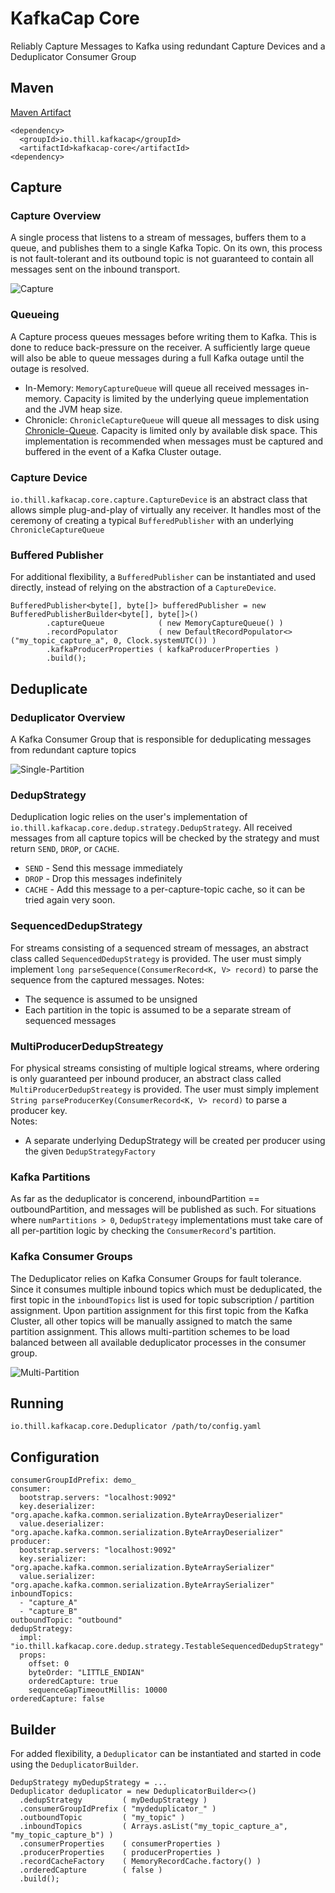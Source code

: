  # KafkaCap Core   
Reliably Capture Messages to Kafka using redundant Capture Devices and a Deduplicator Consumer Group

   
## Maven
[Maven Artifact](https://search.maven.org/artifact/io.thill.kafkacap/kafkacap-core)
```
<dependency>
  <groupId>io.thill.kafkacap</groupId>
  <artifactId>kafkacap-core</artifactId>
<dependency>
```


## Capture

### Capture Overview
A single process that listens to a stream of messages, buffers them to a queue, and publishes them to a single Kafka Topic. On its own, this process is not fault-tolerant and its outbound topic is not guaranteed to contain all messages sent on the inbound transport. 

![Capture](docs/kafkacap_capture.png "Capture")

### Queueing
A Capture process queues messages before writing them to Kafka. This is done to reduce back-pressure on the receiver. A sufficiently large queue will also be able to queue messages during a full Kafka outage until the outage is resolved. 
* In-Memory: `MemoryCaptureQueue` will queue all received messages in-memory. Capacity is limited by the underlying queue implementation and the JVM heap size. 
* Chronicle: `ChronicleCaptureQueue` will queue all messages to disk using [Chronicle-Queue](https://github.com/OpenHFT/Chronicle-Queue). Capacity is limited only by available disk space. This implementation is recommended when messages must be captured and buffered in the event of a Kafka Cluster outage.

### Capture Device
`io.thill.kafkacap.core.capture.CaptureDevice` is an abstract class that allows simple plug-and-play of virtually any receiver. It handles most of the ceremony of creating a typical `BufferedPublisher` with an underlying `ChronicleCaptureQueue`
 
### Buffered Publisher
For additional flexibility, a `BufferedPublisher` can be instantiated and used directly, instead of relying on the abstraction of a `CaptureDevice`.

```
BufferedPublisher<byte[], byte[]> bufferedPublisher = new BufferedPublisherBuilder<byte[], byte[]>()
        .captureQueue            ( new MemoryCaptureQueue() )
        .recordPopulator         ( new DefaultRecordPopulator<>("my_topic_capture_a", 0, Clock.systemUTC()) )
        .kafkaProducerProperties ( kafkaProducerProperties )
        .build();
```


## Deduplicate

### Deduplicator Overview
A Kafka Consumer Group that is responsible for deduplicating messages from redundant capture topics

![Single-Partition](docs/kafkacap_single_partition.png "Single-Partition")

### DedupStrategy
Deduplication logic relies on the user's implementation of `io.thill.kafkacap.core.dedup.strategy.DedupStrategy`. All received messages from all capture topics will be checked by the strategy and must return `SEND`, `DROP`, or `CACHE`. 
* `SEND` - Send this message immediately
* `DROP` - Drop this messages indefinitely
* `CACHE` - Add this message to a per-capture-topic cache, so it can be tried again very soon.

### SequencedDedupStrategy
For streams consisting of a sequenced stream of messages, an abstract class called `SequencedDedupStrategy` is provided. 
The user must simply implement `long parseSequence(ConsumerRecord<K, V> record)` to parse the sequence from the captured messages. 
Notes:
* The sequence is assumed to be unsigned
* Each partition in the topic is assumed to be a separate stream of sequenced messages

### MultiProducerDedupStreategy
For physical streams consisting of multiple logical streams, where ordering is only guaranteed per inbound producer, an abstract class called `MultiProducerDedupStreategy` is provided.
The user must simply implement `String parseProducerKey(ConsumerRecord<K, V> record)` to parse a producer key.  
Notes:
* A separate underlying DedupStrategy will be created per producer using the given `DedupStrategyFactory`

### Kafka Partitions
As far as the deduplicator is concerend, inboundPartition == outboundPartition, and messages will be published as such. For situations where `numPartitions > 0`, `DedupStrategy` implementations must take care of all per-partition logic by checking the `ConsumerRecord`'s partition.

### Kafka Consumer Groups
The Deduplicator relies on Kafka Consumer Groups for fault tolerance. Since it consumes multiple inbound topics which must be deduplicated, the first topic in the `inboundTopics` list is used for topic subscription / partition assignment. Upon partition assignment for this first topic from the Kafka Cluster, all other topics will be manually assigned to match the same partition assignment. This allows multi-partition schemes to be load balanced between all available deduplicator processes in the consumer group. 

![Multi-Partition](docs/kafkacap_multi_partition.png "Multi-Partition")

## Running
```
io.thill.kafkacap.core.Deduplicator /path/to/config.yaml
```

## Configuration

```
consumerGroupIdPrefix: demo_
consumer:
  bootstrap.servers: "localhost:9092"
  key.deserializer: "org.apache.kafka.common.serialization.ByteArrayDeserializer"
  value.deserializer: "org.apache.kafka.common.serialization.ByteArrayDeserializer"
producer:
  bootstrap.servers: "localhost:9092"
  key.serializer: "org.apache.kafka.common.serialization.ByteArraySerializer"
  value.serializer: "org.apache.kafka.common.serialization.ByteArraySerializer"
inboundTopics:
  - "capture_A"
  - "capture_B"
outboundTopic: "outbound"
dedupStrategy:
  impl: "io.thill.kafkacap.core.dedup.strategy.TestableSequencedDedupStrategy"
  props:
    offset: 0
    byteOrder: "LITTLE_ENDIAN"
    orderedCapture: true
    sequenceGapTimeoutMillis: 10000
orderedCapture: false
```

## Builder
For added flexibility, a `Deduplicator` can be instantiated and started in code using the `DeduplicatorBuilder`.

```
DedupStrategy myDedupStrategy = ...
Deduplicator deduplicator = new DeduplicatorBuilder<>()
  .dedupStrategy         ( myDedupStrategy )
  .consumerGroupIdPrefix ( "mydeduplicator_" )
  .outboundTopic         ( "my_topic" )
  .inboundTopics         ( Arrays.asList("my_topic_capture_a", "my_topic_capture_b") )  
  .consumerProperties    ( consumerProperties )
  .producerProperties    ( producerProperties )
  .recordCacheFactory    ( MemoryRecordCache.factory() )
  .orderedCapture        ( false )
  .build();
```
